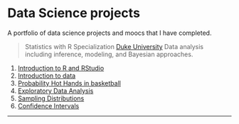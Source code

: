 # Data Science projects
A portfolio of data science projects and moocs that I have completed.

> Statistics with R Specialization [Duke University](https://www.coursera.org/specializations/statistics#about)
Data analysis including inference, modeling, and Bayesian approaches.
1. [Introduction to R and RStudio](http://htmlpreview.github.io/?https://github.com/FabianPeri/Data-Science-projects/blob/master/Statistics-with-R-Duke/01%20-%20Probability%20and%20Data/01_-_Introduction_to_R_and_RStudio.html)
2. [Introduction to data](http://htmlpreview.github.io/?https://github.com/FabianPeri/Data-Science-projects/blob/master/Statistics-with-R-Duke/01%20-%20Probability%20and%20Data/02_-_Introduction_to_data.html)
3. [Probability Hot Hands in basketball](http://htmlpreview.github.io/?https://github.com/FabianPeri/Data-Science-projects/blob/master/Statistics-with-R-Duke/01%20-%20Probability%20and%20Data/03_-_Probability_Hot_Hands_in_basketball.html)
4. [Exploratory Data Analysis](http://htmlpreview.github.io/?https://github.com/FabianPeri/Data-Science-projects/blob/master/Statistics-with-R-Duke/01%20-%20Probability%20and%20Data/04_-_Exploratory_Data_Analysis.html)
5. [Sampling Distributions](http://htmlpreview.github.io/?https://github.com/FabianPeri/Data-Science-projects/blob/master/Statistics-with-R-Duke/02%20-%20Inferential%20Statistics/01_-_Sampling_Distributions.html)
6. [Confidence Intervals](http://htmlpreview.github.io/?https://github.com/FabianPeri/Data-Science-projects/blob/master/Statistics-with-R-Duke/02%20-%20Inferential%20Statistics/02_-_Confidence_Intervals.html)
---
